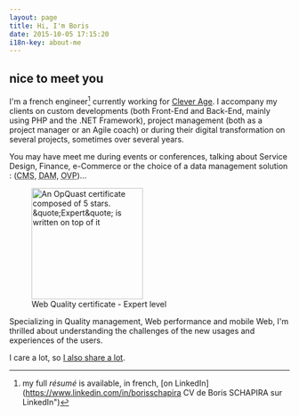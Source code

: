 ```yaml
---
layout: page
title: Hi, I'm Boris
date: 2015-10-05 17:15:20
i18n-key: about-me
---
```


## nice to meet you

I'm a french engineer[^1] currently working for [Clever Age](http://www.clever-age.com/en/ "Clever Age"). I accompany my clients on custom developments (both Front-End and Back-End, mainly using PHP and the .NET Framework), project management (both as a project manager or an Agile coach) or during their digital transformation on several projects, sometimes over several years. 

You may have meet me during events or conferences, talking about Service Design, Finance, e-Commerce or the choice of a data management solution : (<abbr lang="en" title="Content Management System">CMS</abbr>, <abbr lang="en" title="Digital Asset Management">DAM</abbr>, <abbr lang="en" title="Online Video Platform">OVP</abbr>)…

<figure>
  <a href="https://certified.opquast.com/certificate/V085B7/"><img role="img" src="/assets/images/shared/issuer_v085b7.svg" width="200" height="200" alt="An OpQuast certificate composed of 5 stars. &quote;Expert&quote; is written on top of it"></a>
  <figcaption>Web Quality certificate - Expert level</figcaption>
</figure>

Specializing in Quality management, Web performance and mobile Web, I'm thrilled about understanding the challenges of the new usages and experiences of the users. 

I care a lot, so [I also share a lot](/en/about/sharing/).

[^1]: my full <em lang="en">résumé</em> is available, in french, [on LinkedIn](https://www.linkedin.com/in/borisschapira CV de Boris SCHAPIRA sur LinkedIn")
